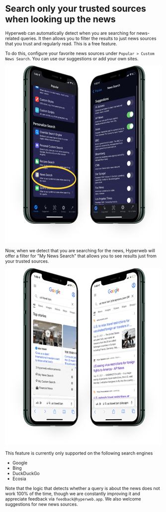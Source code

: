 # Search only your trusted sources when looking up the news

Hyperweb can automatically detect when you are searching for news-related queries. It then allows you to filter the results to just news sources that you trust and regularly read. This is a free feature.

To do this, configure your favorite news sources under `Popular > Custom News Search`. You can use our suggestions or add your own sites.

![](/static/images/dual-facing-news.png)

Now, when we detect that you are searching for the news, Hyperweb will offer a filter for "My News Search" that allows you to see results just from your trusted sources.

![](/static/images/dual-facing-newsexample.png)

This feature is currently only supported on the following search engines

* Google
* Bing
* DuckDuckGo
* Ecosia

Note that the logic that detects whether a query is about the news does not work 100% of the time, though we are constantly improving it and appreciate feedback via `feedback@hyperweb.app`. We also welcome suggestions for new news sources.